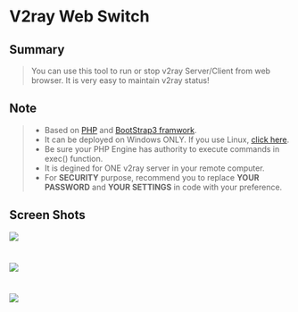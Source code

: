 # V2ray Web Switch
## Summary
>You can use this tool to run or stop v2ray Server/Client from web browser. It is very easy to maintain v2ray status!
## Note
> * Based on [PHP](http://php.net/) and [BootStrap3 framwork](http://getbootstrap.com/).
> * It can be deployed on Windows ONLY. If you use Linux, [click here](https://github.com/mgsky1/v2rayWebSwitch/tree/Linux-Version).
> * Be sure your PHP Engine has authority to execute commands in exec() function.
> * It is degined for ONE v2ray server in your remote computer.
> * For **SECURITY** purpose, recommend you to replace **YOUR PASSWORD** and **YOUR SETTINGS** in code with your preference.
## Screen Shots
![](http://xxx.fishc.com/album/201801/12/185716xefcccxrufbpc4ck.png)
#
![](http://xxx.fishc.com/album/201801/12/185718loo8u00epglgg7ae.png)
#
![](http://xxx.fishc.com/album/201801/12/185719er9y3zx65xtc4hzr.png)

